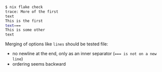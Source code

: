 ```bash
$ nix flake check
trace: More of the first
text
This is the first
text===
This is some other
text
```

Merging of options like `lines` should be tested file:
- no newline at the end, only as an inner separator (`=== is not on a new line`)
- ordering seems backward
